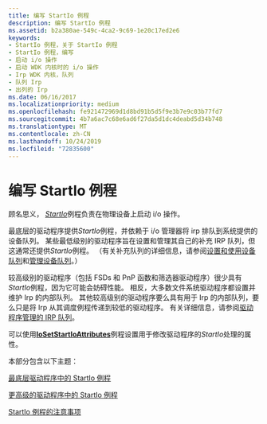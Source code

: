 ```yaml
---
title: 编写 StartIo 例程
description: 编写 StartIo 例程
ms.assetid: b2a380ae-549c-4ca2-9c69-1e20c17ed2e6
keywords:
- StartIo 例程，关于 StartIo 例程
- StartIo 例程，编写
- 启动 i/o 操作
- 启动 WDK 内核时的 i/o 操作
- Irp WDK 内核，队列
- 队列 Irp
- 出列的 Irp
ms.date: 06/16/2017
ms.localizationpriority: medium
ms.openlocfilehash: fe921472969d1d8bd91b5d5f9e3b7e9c03b77fd7
ms.sourcegitcommit: 4b7a6ac7c68e6ad6f27da5d1dc4deabd5d34b748
ms.translationtype: MT
ms.contentlocale: zh-CN
ms.lasthandoff: 10/24/2019
ms.locfileid: "72835600"
---
```

# <a name="writing-a-startio-routine"></a>编写 StartIo 例程





顾名思义， [*StartIo*](https://docs.microsoft.com/windows-hardware/drivers/ddi/wdm/nc-wdm-driver_startio)例程负责在物理设备上启动 i/o 操作。

最底层的驱动程序提供*StartIo*例程，并依赖于 i/o 管理器将 irp 排队到系统提供的设备队列。 某些最低级别的驱动程序旨在设置和管理其自己的补充 IRP 队列，但这通常还提供*StartIo*例程。 （有关补充队列的详细信息，请参阅[设置和使用设备队列](setting-up-and-using-device-queues.md)和[管理设备队列](managing-device-queues.md)。）

较高级别的驱动程序（包括 FSDs 和 PnP 函数和筛选器驱动程序）很少具有*StartIo*例程，因为它可能会妨碍性能。 相反，大多数文件系统驱动程序都设置并维护 Irp 的内部队列。 其他较高级别的驱动程序要么具有用于 Irp 的内部队列，要么只是将 Irp 从其调度例程传递到较低的驱动程序。 有关详细信息，请参阅[驱动程序管理的 IRP 队列](driver-managed-irp-queues.md)。

可以使用[**IoSetStartIoAttributes**](https://docs.microsoft.com/windows-hardware/drivers/ddi/ntifs/nf-ntifs-iosetstartioattributes)例程设置用于修改驱动程序的*StartIo*处理的属性。

本部分包含以下主题：

[最底层驱动程序中的 StartIo 例程](startio-routines-in-lowest-level-drivers.md)

[更高级的驱动程序中的 StartIo 例程](startio-routines-in-higher-level-drivers.md)

[StartIo 例程的注意事项](points-to-consider-for-startio-routines.md)

 

 




